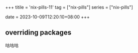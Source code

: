 +++
titile = 'nix-pills-11'
tag = ["nix-pills"]
series = ["nix-pills"]

date = 2023-10-09T12:20:10+08:00
+++



## overriding packages

咕咕咕
